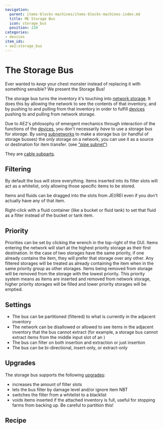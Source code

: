 ```yaml
---
navigation:
  parent: items-blocks-machines/items-blocks-machines-index.md
  title: ME Storage Bus
  icon: storage_bus
  position: 220
categories:
- devices
item_ids:
- ae2:storage_bus
---
```


# The Storage Bus

<GameScene zoom="8" background="transparent">
<ImportStructure src="../assets/blocks/storage_bus.snbt" />
</GameScene>

Ever wanted to *keep* your chest monster instead of replacing it with something sensible? We present the Storage Bus!

The storage bus turns the inventory it's touching into [network storage](../ae2-mechanics/import-export-storage.md).
It does this by allowing the network to see the contents of that inventory, and by pushing to and pulling from that
inventory in order to fulfill [devices](../ae2-mechanics/devices.md) pushing to and pulling from network storage.

Due to AE2's philosophy of emergent mechanics through interaction of the functions of the [devices](../ae2-mechanics/devices.md), you don't
necessarily *have* to use a storage bus for *storage*. By using [subnetworks](../ae2-mechanics/subnetworks.md)
to make a storage bus (or handful of storage busses) the *only* storage on a network, you can use it as a source or destination
for item transfer. (see ["pipe subnet"](../example-setups/pipe-subnet.md))

They are [cable subparts](../ae2-mechanics/cable-subparts.md).

## Filtering

By default the bus will store everything. Items inserted into its filter slots will act as a whitelist, only
allowing those specific items to be stored.

Items and fluids can be dragged into the slots from JEI/REI even if you don't actually have any of that item.

Right-click with a fluid container (like a bucket or fluid tank) to set that fluid as a filter instead of the bucket or tank item.

## Priority

Priorities can be set by clicking the wrench in the top-right of the GUI.
Items entering the network will start at the highest priority storage as
their first destination. In the case of two storages have the same priority,
if one already contains the item, they will prefer that storage over any
other. Any filtered storages will be treated as already containing the item
when in the same priority group as other storages. Items being removed from storage will
be removed from the storage with the lowest priority. This priority system means as items are inserted and removed
from network storage, higher priority storages will be filled and lower priority storages will be emptied.

## Settings

*   The bus can be partitioned (filtered) to what is currently in the adjacent inventory
*   The network can be disallowed or allowed to see items in the adjacent inventory that the bus cannot extract
    (for example, a storage bus cannot extract items from the middle input slot of an <ItemLink id="inscriber" />)
*   The bus can filter on both insertion and extraction or just insertion
*   The bus can be bi-directional, insert-only, or extract-only

## Upgrades

The storage bus supports the following [upgrades](upgrade_cards.md):

*   <ItemLink id="capacity_card" /> increases the amount of filter slots
*   <ItemLink id="fuzzy_card" /> lets the bus filter by damage level and/or ignore item NBT
*   <ItemLink id="inverter_card" /> switches the filter from a whitelist to a blacklist
*   <ItemLink id="void_card" /> voids items inserted if the attached inventory is full, useful for stopping farms from backing up. Be careful to partition this!

## Recipe

<RecipeFor id="storage_bus" />
